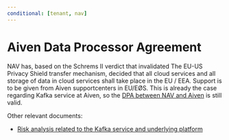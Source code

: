 ```yaml
---
conditional: [tenant, nav]
---
```


# Aiven Data Processor Agreement

NAV has, based on the Schrems II verdict that invalidated The EU-US Privacy Shield transfer mechanism, decided that all cloud services and all storage of data in cloud services shall take place in the EU / EEA. Support is to be given from Aiven supportcenters in EU/EØS. This is already the case regarding Kafka service at Aiven, so the [DPA between NAV and Aiven](https://navno.sharepoint.com/:w:/s/Risikovurderinger668/EdtbCu04JCdEkStS2kV5V_MBb-jDYfwyqa8rnnraSJ7pTg?e=Wj6M6B) is still valid.

Other relevant documents:

* [Risk analysis related to the Kafka service and underlying platform](https://apps.powerapps.com/play/f8517640-ea01-46e2-9c09-be6b05013566?ID=190)

